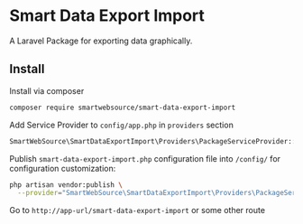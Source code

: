 # Smart Data Export Import
A Laravel Package for exporting data graphically.
 
## Install
Install via composer
```bash
composer require smartwebsource/smart-data-export-import
```

Add Service Provider to `config/app.php` in `providers` section
```php
SmartWebSource\SmartDataExportImport\Providers\PackageServiceProvider::class",
```

Publish `smart-data-export-import.php` configuration file into `/config/` for configuration customization:

```bash
php artisan vendor:publish \
  --provider="SmartWebSource\SmartDataExportImport\Providers\PackageServiceProvider"
``` 

Go to `http://app-url/smart-data-export-import` or some other route
